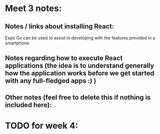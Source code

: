 # Meet 3 notes:

## Notes / links about installing React:
Expo Go can be used to assist in developing with the features provided in a smartphone.

## Notes regarding how to execute React applications (the idea is to understand generally how the application works before we get started with any full-fledged apps :) )


## Other notes (feel free to delete this if nothing is included here):

# TODO for week 4:

